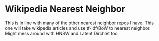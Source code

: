 # Wikipedia Nearest Neighbor

This is in line with many of the other nearest neighbor repos I have. This one will take wikipedia articles and use tf-idf/BoW to nearest neighbor. Might mess around with HNSW and Latent Dirchlet too 
